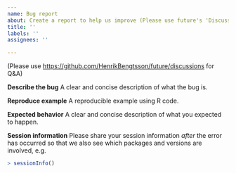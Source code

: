 ```yaml
---
name: Bug report
about: Create a report to help us improve (Please use future's 'Discussions' for Q&A)
title: ''
labels: ''
assignees: ''

---
```

(Please use <https://github.com/HenrikBengtsson/future/discussions> for Q&A)

**Describe the bug**
A clear and concise description of what the bug is.  

**Reproduce example**
A reproducible example using R code.

**Expected behavior**
A clear and concise description of what you expected to happen.

**Session information**
Please share your session information *after* the error has occurred so that we also see which packages and versions are involved, e.g.

```r
> sessionInfo()
```
